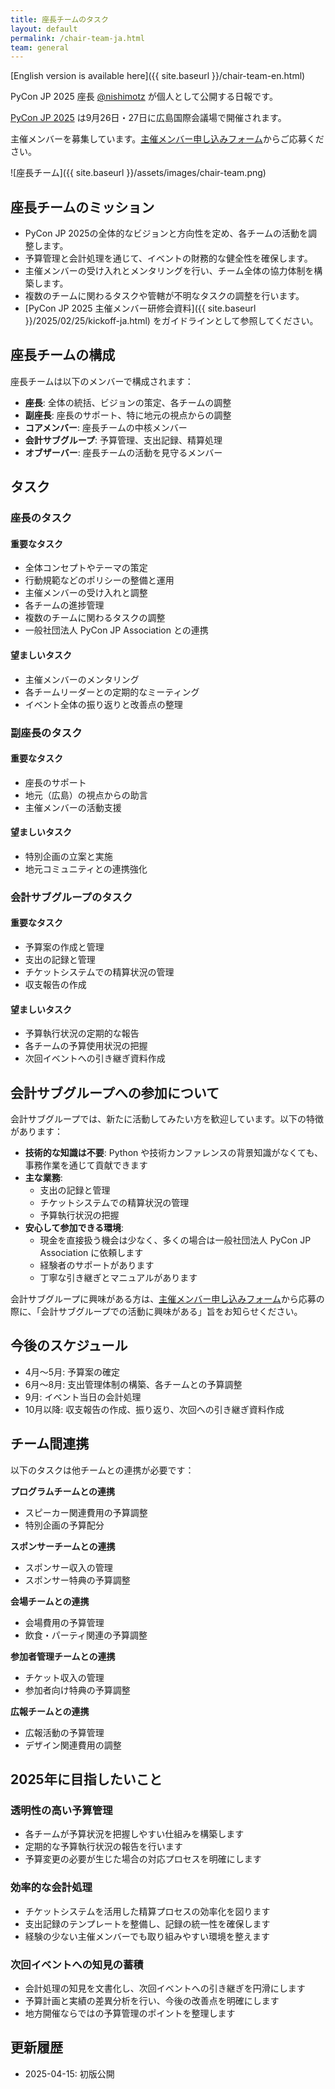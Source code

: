 ```yaml
---
title: 座長チームのタスク
layout: default
permalink: /chair-team-ja.html
team: general
---
```


[English version is available here]({{ site.baseurl }}/chair-team-en.html)

PyCon JP 2025 座長 [@nishimotz](https://d.nishimotz.com/aboutme) が個人として公開する日報です。

[PyCon JP 2025](https://2025.pycon.jp/) は9月26日・27日に広島国際会議場で開催されます。

主催メンバーを募集しています。[主催メンバー申し込みフォーム](https://forms.gle/7irqYKhZVj7AY7LfA)からご応募ください。

<div class="image-center">
![座長チーム]({{ site.baseurl }}/assets/images/chair-team.png)
</div>

## 座長チームのミッション

- PyCon JP 2025の全体的なビジョンと方向性を定め、各チームの活動を調整します。
- 予算管理と会計処理を通じて、イベントの財務的な健全性を確保します。
- 主催メンバーの受け入れとメンタリングを行い、チーム全体の協力体制を構築します。
- 複数のチームに関わるタスクや管轄が不明なタスクの調整を行います。
- [PyCon JP 2025 主催メンバー研修会資料]({{ site.baseurl }}/2025/02/25/kickoff-ja.html) をガイドラインとして参照してください。

## 座長チームの構成

座長チームは以下のメンバーで構成されます：

- **座長**: 全体の統括、ビジョンの策定、各チームの調整
- **副座長**: 座長のサポート、特に地元の視点からの調整
- **コアメンバー**: 座長チームの中核メンバー
- **会計サブグループ**: 予算管理、支出記録、精算処理
- **オブザーバー**: 座長チームの活動を見守るメンバー

## タスク

### 座長のタスク

#### 重要なタスク

- 全体コンセプトやテーマの策定
- 行動規範などのポリシーの整備と運用
- 主催メンバーの受け入れと調整
- 各チームの進捗管理
- 複数のチームに関わるタスクの調整
- 一般社団法人 PyCon JP Association との連携

#### 望ましいタスク

- 主催メンバーのメンタリング
- 各チームリーダーとの定期的なミーティング
- イベント全体の振り返りと改善点の整理

### 副座長のタスク

#### 重要なタスク

- 座長のサポート
- 地元（広島）の視点からの助言
- 主催メンバーの活動支援

#### 望ましいタスク

- 特別企画の立案と実施
- 地元コミュニティとの連携強化

### 会計サブグループのタスク

#### 重要なタスク

- 予算案の作成と管理
- 支出の記録と管理
- チケットシステムでの精算状況の管理
- 収支報告の作成

#### 望ましいタスク

- 予算執行状況の定期的な報告
- 各チームの予算使用状況の把握
- 次回イベントへの引き継ぎ資料作成

## 会計サブグループへの参加について

会計サブグループでは、新たに活動してみたい方を歓迎しています。以下の特徴があります：

- **技術的な知識は不要**: Python や技術カンファレンスの背景知識がなくても、事務作業を通じて貢献できます
- **主な業務**: 
  - 支出の記録と管理
  - チケットシステムでの精算状況の管理
  - 予算執行状況の把握
- **安心して参加できる環境**: 
  - 現金を直接扱う機会は少なく、多くの場合は一般社団法人 PyCon JP Association に依頼します
  - 経験者のサポートがあります
  - 丁寧な引き継ぎとマニュアルがあります

会計サブグループに興味がある方は、[主催メンバー申し込みフォーム](https://forms.gle/7irqYKhZVj7AY7LfA)から応募の際に、「会計サブグループでの活動に興味がある」旨をお知らせください。

## 今後のスケジュール

- 4月〜5月: 予算案の確定
- 6月〜8月: 支出管理体制の構築、各チームとの予算調整
- 9月: イベント当日の会計処理
- 10月以降: 収支報告の作成、振り返り、次回への引き継ぎ資料作成

## チーム間連携

以下のタスクは他チームとの連携が必要です：

**プログラムチームとの連携**
- スピーカー関連費用の予算調整
- 特別企画の予算配分

**スポンサーチームとの連携**
- スポンサー収入の管理
- スポンサー特典の予算調整

**会場チームとの連携**
- 会場費用の予算管理
- 飲食・パーティ関連の予算調整

**参加者管理チームとの連携**
- チケット収入の管理
- 参加者向け特典の予算調整

**広報チームとの連携**
- 広報活動の予算管理
- デザイン関連費用の調整

## 2025年に目指したいこと

### 透明性の高い予算管理

- 各チームが予算状況を把握しやすい仕組みを構築します
- 定期的な予算執行状況の報告を行います
- 予算変更の必要が生じた場合の対応プロセスを明確にします

### 効率的な会計処理

- チケットシステムを活用した精算プロセスの効率化を図ります
- 支出記録のテンプレートを整備し、記録の統一性を確保します
- 経験の少ない主催メンバーでも取り組みやすい環境を整えます

### 次回イベントへの知見の蓄積

- 会計処理の知見を文書化し、次回イベントへの引き継ぎを円滑にします
- 予算計画と実績の差異分析を行い、今後の改善点を明確にします
- 地方開催ならではの予算管理のポイントを整理します

## 更新履歴

- 2025-04-15: 初版公開
